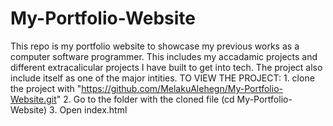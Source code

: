 # My-Portfolio-Website
This repo is my portfolio website to showcase my previous works as a computer software programmer.
This includes my accadamic projects and different extracalicular projects I have built to get into tech.
The project also include itself as one of the major intities.
TO VIEW THE PROJECT:
                1. clone the project with "https://github.com/MelakuAlehegn/My-Portfolio-Website.git"
                2. Go to the folder with the cloned file (cd My-Portfolio-Website)
                3. Open index.html
